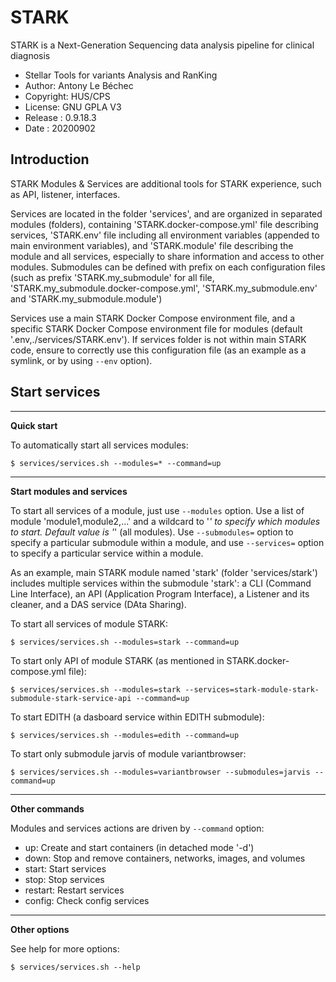 STARK
============
STARK is a Next-Generation Sequencing data analysis pipeline for clinical diagnosis
* Stellar Tools for variants Analysis and RanKing
* Author: Antony Le Béchec
* Copyright: HUS/CPS
* License: GNU GPLA V3
* Release : 0.9.18.3
* Date : 20200902




Introduction
---------------

STARK Modules & Services are additional tools for STARK experience, such as API, listener, interfaces.

Services are located in the folder 'services', and are organized in separated modules (folders), containing 'STARK.docker-compose.yml' file describing services, 'STARK.env' file including all environment variables (appended to main environment variables), and 'STARK.module' file describing the module and all services, especially to share information and access to other modules. Submodules can be defined with prefix on each configuration files (such as prefix 'STARK.my_submodule' for all file, 'STARK.my_submodule.docker-compose.yml', 'STARK.my_submodule.env' and 'STARK.my_submodule.module')

Services use a main STARK Docker Compose environment file, and a specific STARK Docker Compose environment file for modules (default '.env,./services/STARK.env'). If services folder is not within main STARK code, ensure to correctly use this configuration file (as an example as a symlink, or by using ```--env``` option).


Start services
----------------

---
**Quick start**

To automatically start all services modules:

```
$ services/services.sh --modules=* --command=up
```

---
**Start modules and services**

To start all services of a module, just use ```--modules``` option.
Use a list of module 'module1,module2,...' and a wildcard to '*' to specify which modules to start. Default value is '*' (all modules).
Use ```--submodules=``` option to specify a particular submodule within a module, and use ```--services=``` option to specify a particular service within a module.

As an example, main STARK module named 'stark' (folder 'services/stark') includes multiple services within the submodule 'stark': a CLI (Command Line Interface), an API (Application Program Interface), a Listener and its cleaner, and a DAS service (DAta Sharing).

To start all services of module STARK:
```
$ services/services.sh --modules=stark --command=up
```

To start only API of module STARK (as mentioned in STARK.docker-compose.yml file):
```
$ services/services.sh --modules=stark --services=stark-module-stark-submodule-stark-service-api --command=up
```

To start EDITH (a dasboard service within EDITH submodule):
```
$ services/services.sh --modules=edith --command=up
```

To start only submodule jarvis of module variantbrowser:
```
$ services/services.sh --modules=variantbrowser --submodules=jarvis --command=up
```


---
**Other commands**

Modules and services actions are driven by ```--command``` option:
- up: Create and start containers (in detached mode '-d')
- down: Stop and remove containers, networks, images, and volumes
- start: Start services
- stop: Stop services
- restart: Restart services
- config: Check config services

---
**Other options**

See help for more options:
```
$ services/services.sh --help
```
